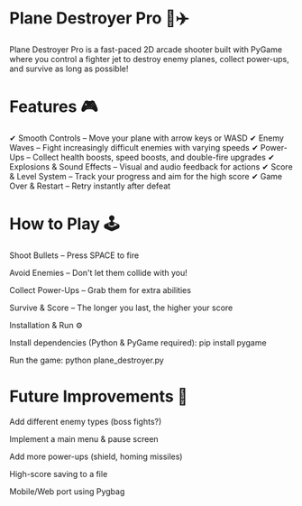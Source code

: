 # Plane Destroyer Pro 🚀✈️
Plane Destroyer Pro is a fast-paced 2D arcade shooter built with PyGame where you control a fighter jet to destroy enemy planes, collect power-ups, and survive as long as possible!

# Features 🎮
✔ Smooth Controls – Move your plane with arrow keys or WASD
✔ Enemy Waves – Fight increasingly difficult enemies with varying speeds
✔ Power-Ups – Collect health boosts, speed boosts, and double-fire upgrades
✔ Explosions & Sound Effects – Visual and audio feedback for actions
✔ Score & Level System – Track your progress and aim for the high score
✔ Game Over & Restart – Retry instantly after defeat

# How to Play 🕹️
Shoot Bullets – Press SPACE to fire

Avoid Enemies – Don't let them collide with you!

Collect Power-Ups – Grab them for extra abilities

Survive & Score – The longer you last, the higher your score

Installation & Run ⚙️

Install dependencies (Python & PyGame required):
pip install pygame

Run the game:
python plane_destroyer.py

# Future Improvements 🔧
Add different enemy types (boss fights?)

Implement a main menu & pause screen

Add more power-ups (shield, homing missiles)

High-score saving to a file

Mobile/Web port using Pygbag
